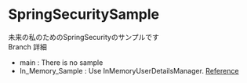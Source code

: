 # SpringSecuritySample
未来の私のためのSpringSecurityのサンプルです  
Branch 詳細
  - main : There is no sample
  - In_Memory_Sample : Use InMemoryUserDetailsManager. [Reference](https://spring.pleiades.io/guides/gs/securing-web/)
